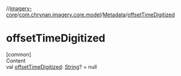 //[imagery-core](../../../index.md)/[com.chrynan.imagery.core.model](../index.md)/[Metadata](index.md)/[offsetTimeDigitized](offset-time-digitized.md)



# offsetTimeDigitized  
[common]  
Content  
val [offsetTimeDigitized](offset-time-digitized.md): [String](https://kotlinlang.org/api/latest/jvm/stdlib/kotlin/-string/index.html)? = null  



